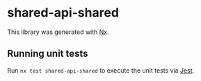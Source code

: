 # shared-api-shared

This library was generated with [Nx](https://nx.dev).

## Running unit tests

Run `nx test shared-api-shared` to execute the unit tests via [Jest](https://jestjs.io).
